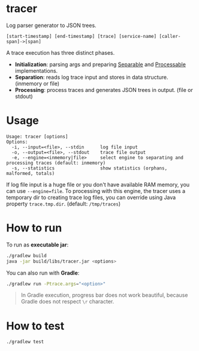 # tracer

Log parser generator to JSON trees.

```
[start-timestamp] [end-timestamp] [trace] [service-name] [caller-span]->[span]
```

A trace execution has three distinct phases.

* **Initialization**: parsing args and preparing [Separable](https://github.com/fmamud/tracer/blob/master/src/main/java/com/simscale/tracer/cmd/separation/Separable.java) and [Processable](https://github.com/fmamud/tracer/blob/master/src/main/java/com/simscale/tracer/cmd/processing/Processable.java) implementations.
* **Separation**: reads log trace input and stores in data structure. (inmemory or file)
* **Processing**: process traces and generates JSON trees in output. (file or stdout)

# Usage

```
Usage: tracer [options]
Options:
  -i, --input=<file>, --stdin      log file input
  -o, --output=<file>, --stdout    trace file output
  -e, --engine=<inmemory|file>     select engine to separating and processing traces (default: inmemory)
  -s, --statistics                 show statistics (orphans, malformed, totals)
```

If log file input is a huge file or you don't have available RAM memory, you can use `--engine=file`. To processing with this engine, the tracer uses a temporary dir to creating trace log files, you can override using Java property `trace.tmp.dir`. (default: `/tmp/traces`)

# How to run

To run as **executable jar**:

```sh
./gradlew build
java -jar build/libs/tracer.jar <options>
```

You can also run with **Gradle**:

```sh
./gradlew run -Ptrace.args="<option>"
```

> In Gradle execution, progress bar does not work beautiful, because Gradle does not respect `\r` character.


# How to test

```sh
./gradlew test
```